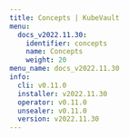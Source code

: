 ```yaml
---
title: Concepts | KubeVault
menu:
  docs_v2022.11.30:
    identifier: concepts
    name: Concepts
    weight: 20
menu_name: docs_v2022.11.30
info:
  cli: v0.11.0
  installer: v2022.11.30
  operator: v0.11.0
  unsealer: v0.11.0
  version: v2022.11.30
---
```



